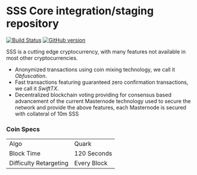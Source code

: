 SSS Core integration/staging repository
=====================================

[![Build Status](https://travis-ci.org/SSS-Project/SSS.svg?branch=master)](https://travis-ci.org/SSS-Project/SSS) [![GitHub version](https://badge.fury.io/gh/SSS-Project%2FSSS.svg)](https://badge.fury.io/gh/SSS-Project%2FSSS)

SSS is a cutting edge cryptocurrency, with many features not available in most other cryptocurrencies.
- Anonymized transactions using coin mixing technology, we call it _Obfuscation_.
- Fast transactions featuring guaranteed zero confirmation transactions, we call it _SwiftTX_.
- Decentralized blockchain voting providing for consensus based advancement of the current Masternode
  technology used to secure the network and provide the above features, each Masternode is secured
  with collateral of 10m SSS


### Coin Specs
<table>
<tr><td>Algo</td><td>Quark</td></tr>
<tr><td>Block Time</td><td>120 Seconds</td></tr>
<tr><td>Difficulty Retargeting</td><td>Every Block</td></tr>
</table>
